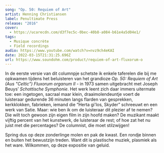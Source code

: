```yaml
---
song: "Op. 50: Requiem of Art"
artist: Henning Christiansen
label: Penultimate Press
release: "2016"
cover:
  - https://ucarecdn.com/d3f7ec5c-0bec-40b8-a084-b61e4a5d04e1/
tags:
  - Musique concrète
  - Field recordings
audio: https://www.youtube.com/watch?v=nvz9ch4eKAI
date: 2022-03-15T21:31:25.696Z
url: https://www.soundohm.com/product/requiem-of-art-fluxorum-o
---
```

In de eerste versie van dit columnpje schetste ik enkele taferelen die bij me opkwamen tijdens het beluisteren van het grandioze *Op. 50: Requiem of Art (Aus "Celtic") Fluxorum organum II* - in 1973 samen uitgebracht met Joseph Beuys’ *Schottische Symphonie*. Het werk leent zich daar immers uitermate toe: een ingetogen, sacraal maar klein, draaimolendeuntje voert de luisteraar gedurende 36 minuten langs flarden van gesprekken, kerkklokken, fabrieken, iemand die “Herta gi'los, Skyder” schreeuwt en een werk van Satie. Maar: wie ben ik om de luisteraar dit plezier af te nemen? Die wilt toch gewoon zijn eigen film in zijn hoofd maken? De muzikant maakt vijftig percent van het kunstwerk, de luisteraar de rest; of hoe zat het nu juist met die percentages? De columnist, die moet stilzwijgen!

Spring dus op deze zonderlinge molen en pak de kwast. Een rondje binnen en buiten het bewustzijn treden. Want dit is plastische muziek, plasmiek als het ware. Wilkommen, op deze expositie van geluid.